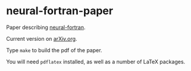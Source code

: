 # neural-fortran-paper

Paper describing [neural-fortran](https://github.com/modern-fortran/neural-fortran).

Current version on [arXiv.org](https://arxiv.org/abs/1902.06714).

Type `make` to build the pdf of the paper.

You will need `pdflatex` installed, as well as a number of LaTeX packages.
